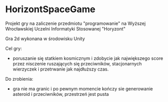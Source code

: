 # HorizontSpaceGame
Projekt gry na zaliczenie przedmiotu "programowanie" na Wyższej Wrocławskiej Uczelni Informatyki Stosowanej "Horyzont"

Gra 2d wykonana w środowisku Unity


Cel gry:
- poruszanie się statkiem kosmicznym i zdobycie jak największego score przez nisczenie ruszających się przeciwników, stacjonarnych wierzyczek i przetrwanie jak najdłuższy czas.


Do zrobienia:
- gra nie ma granic i po pewnym momencie kończy sie generowanie asteroid i przeciwników, przestrzeń jest pusta
